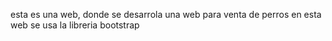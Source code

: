esta es una web, donde se desarrola una web para venta de perros 
en esta web se usa la libreria bootstrap 
